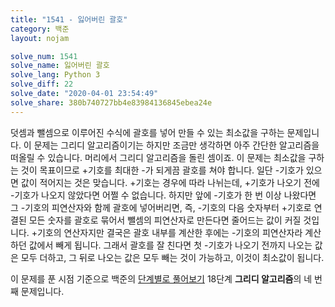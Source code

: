```yaml
---
title: "1541 - 잃어버린 괄호"
category: 백준
layout: nojam

solve_num: 1541
solve_name: 잃어버린 괄호
solve_lang: Python 3
solve_diff: 22
solve_date: "2020-04-01 23:54:49"
solve_share: 380b740727bb4e83984136845ebea24e
---
```


덧셈과 뺄셈으로 이루어진 수식에 괄호를 넣어 만들 수 있는 최소값을 구하는 문제입니다. 이 문제는 그리디 알고리즘이기는 하지만 조금만 생각하면 아주 간단한 알고리즘을 떠올릴 수 있습니다. 머리에서 그리디 알고리즘을 돌린 셈이죠. 이 문제는 최소값을 구하는 것이 목표이므로 +기호를 최대한 -가 되게끔 괄호를 쳐야 합니다. 일단 -기호가 있으면 값이 적어지는 것은 맞습니다. +기호는 경우에 따라 나뉘는데, +기호가 나오기 전에 -기호가 나오지 않았다면 어쩔 수 없습니다. 하지만 앞에 -기호가 한 번 이상 나왔다면 그 -기호의 피연산자와 함께 괄호에 넣어버리면, 즉, -기호의 다음 숫자부터 +기호로 연결된 모든 숫자를 괄호로 묶어서 뺄셈의 피연산자로 만든다면 줄어드는 값이 커질 것입니다. +기호의 연산자지만 결국은 괄호 내부를 계산한 후에는 -기호의 피연산자라 계산하던 값에서 빼게 됩니다. 그래서 괄호를 잘 친다면 첫 -기호가 나오기 전까지 나오는 값은 모두 더하고, 그 뒤로 나오는 값은 모두 빼는 것이 가능하고, 이것이 최소값이 됩니다.

이 문제를 푼 시점 기준으로 백준의 [단계별로 풀어보기](http://noj.am/p/s) 18단계 **그리디 알고리즘**의 네 번째 문제입니다.
